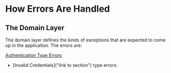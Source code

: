 # How Errors Are Handled

## The Domain Layer

The domain layer defines the kinds of exceptions that are expected to come up in the application.
The errors are:

  [Authentication Type Errors]("https://github.com/German-kos/Communion-Api-Clean_Rewrite/blob/00e9624dc34e09cf7f4813a7872ea1636af7a4a1/Communion/Communion.Domain/Common/Errors/Errors.Authentication.cs#L7-L12")
  * [Invalid Credentials]("link to section") type errors.
